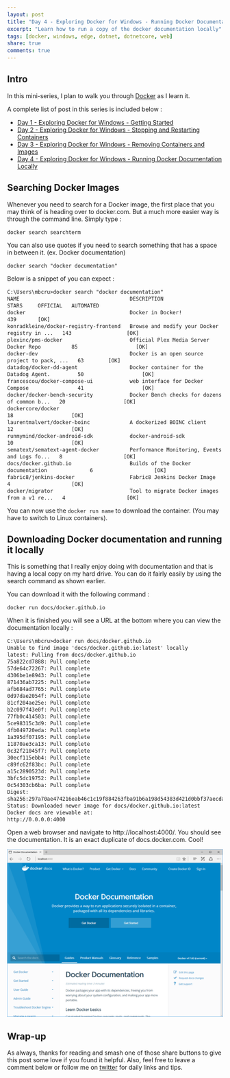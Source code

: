 ```yaml
---
layout: post
title: "Day 4 - Exploring Docker for Windows - Running Docker Documentation Locally"
excerpt: "Learn how to run a copy of the docker documentation locally"
tags: [docker, windows, edge, dotnet, dotnetcore, web]
share: true
comments: true
---
```


## Intro

In this mini-series, I plan to walk you through [Docker](https://www.docker.com) as I learn it. 

A complete list of post in this series is included below :

* [Day 1 - Exploring Docker for Windows - Getting Started](http://michaelcrump.net/part1-docker/)
* [Day 2 - Exploring Docker for Windows - Stopping and Restarting Containers](http://michaelcrump.net/part2-docker/)
* [Day 3 - Exploring Docker for Windows - Removing Containers and Images](http://michaelcrump.net/part3-docker/)
* [Day 4 - Exploring Docker for Windows - Running Docker Documentation Locally](http://michaelcrump.net/part4-docker/)

## Searching Docker Images

Whenever you need to search for a Docker image, the first place that you may think of is heading over to docker.com. But a much more easier way is through the command line. Simply type : 

	docker search searchterm

You can also use quotes if you need to search something that has a space in between it. (ex. Docker documentation)

	docker search "docker documentation"

Below is a snippet of you can expect : 

	C:\Users\mbcru>docker search "docker documentation"
	NAME                                    DESCRIPTION                                     STARS     OFFICIAL   AUTOMATED
	docker                                  Docker in Docker!                               439       [OK]
	konradkleine/docker-registry-frontend   Browse and modify your Docker registry in ...   143                  [OK]
	plexinc/pms-docker                      Official Plex Media Server Docker Repo          85                   [OK]
	docker-dev                              Docker is an open source project to pack, ...   63        [OK]
	datadog/docker-dd-agent                 Docker container for the Datadog Agent.         50                   [OK]
	francescou/docker-compose-ui            web interface for Docker Compose                41                   [OK]
	docker/docker-bench-security            Docker Bench checks for dozens of common b...   20                   [OK]
	dockercore/docker                                                                       18                   [OK]
	laurentmalvert/docker-boinc             A dockerized BOINC client                       12                   [OK]
	runmymind/docker-android-sdk            docker-android-sdk                              10                   [OK]
	sematext/sematext-agent-docker          Performance Monitoring, Events and Logs fo...   8                    [OK]
	docs/docker.github.io                   Builds of the Docker documentation              6                    [OK]
	fabric8/jenkins-docker                  Fabric8 Jenkins Docker Image                    4                    [OK]
	docker/migrator                         Tool to migrate Docker images from a v1 re...   4                    [OK]

You can now use the `docker run name` to download the container. (You may have to switch to Linux containers). 

## Downloading Docker documentation and running it locally

This is something that I really enjoy doing with documentation and that is having a local copy on my hard drive. You can do it fairly easily by using the search command as shown earlier. 

You can download it with the following command : 

	docker run docs/docker.github.io

When it is finished you will see a URL at the bottom where you can view the documentation locally : 

	C:\Users\mbcru>docker run docs/docker.github.io
	Unable to find image 'docs/docker.github.io:latest' locally
	latest: Pulling from docs/docker.github.io
	75a822cd7888: Pull complete
	57de64c72267: Pull complete
	4306be1e8943: Pull complete
	871436ab7225: Pull complete
	afb684ad7765: Pull complete
	0d97dae2054f: Pull complete
	81cf204ae25e: Pull complete
	b2c097f43e0f: Pull complete
	77fb0c414503: Pull complete
	5ce98315c3d9: Pull complete
	4fb049720eda: Pull complete
	1a395df07195: Pull complete
	11870ae3ca13: Pull complete
	0c32f21045f7: Pull complete
	30ecf115ebb4: Pull complete
	c89fc62f83bc: Pull complete
	a15c2890523d: Pull complete
	3bfc5dc19752: Pull complete
	0c54303cb6ba: Pull complete
	Digest: sha256:297a70ae474216eab46c1c19f884263fba91b6a198d54383d421d0bbf37aecda
	Status: Downloaded newer image for docs/docker.github.io:latest
	Docker docs are viewable at:
	http://0.0.0.0:4000

Open a web browser and navigate to http://localhost:4000/. You should see the documentation. It is an exact duplicate of docs.docker.com. Cool!

![image](/files/dockerlocally.png)


## Wrap-up

As always, thanks for reading and smash one of those share buttons to give this post some love if you found it helpful. Also, feel free to leave a comment below or follow me on [twitter](http://twitter.com/mbcrump) for daily links and tips. 